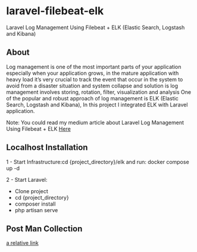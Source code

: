 # laravel-filebeat-elk
Laravel Log Management Using Filebeat + ELK (Elastic Search, Logstash and Kibana)

## About 

Log management is one of the most important parts of your application especially when your application grows, in the mature application with heavy load it’s very crucial to track the event that occur in the system to avoid from a disaster situation and system collapse and solution is log management involves storing, rotation, filter, visualization and analysis
One of the popular and robust approach of log management is ELK (Elastic Search, Logstash and Kibana), In this project I integrated ELK with Laravel application.

Note: You could read my medium article about Laravel Log Management Using Filebeat + ELK <a href="https://medium.com">Here</a>


## Localhost Installation
1 - Start Infrastructure:cd {project_directory}/elk and run: docker compose up -d 

2 - Start Laravel:
- Clone project
- cd {project_directory}
- composer install
- php artisan serve

## Post Man Collection

[a relative link](https://github.com/1ArMeH1/laravel-filebeat-elk/blob/main/ELK-log-management.postman_collection.json)
